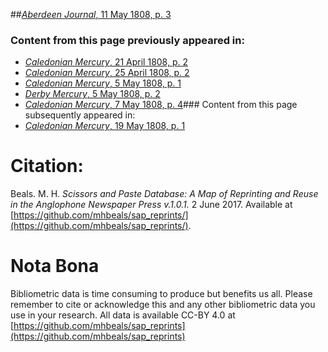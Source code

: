 ##[*Aberdeen Journal*, 11 May 1808, p. 3](https://mhbeals.github.io/sap_html/Aberdeen-Journal/Aberdeen-Journal-11-May-1808-p-3)

### Content from this page previously appeared in:
+ [*Caledonian Mercury*, 21 April 1808, p. 2](https://mhbeals.github.io/sap_html/Caledonian-Mercury/Caledonian-Mercury-21-April-1808-p-2)
+ [*Caledonian Mercury*, 25 April 1808, p. 2](https://mhbeals.github.io/sap_html/Caledonian-Mercury/Caledonian-Mercury-25-April-1808-p-2)
+ [*Caledonian Mercury*, 5 May 1808, p. 1](https://mhbeals.github.io/sap_html/Caledonian-Mercury/Caledonian-Mercury-5-May-1808-p-1)
+ [*Derby Mercury*, 5 May 1808, p. 2](https://mhbeals.github.io/sap_html/Derby-Mercury/Derby-Mercury-5-May-1808-p-2)
+ [*Caledonian Mercury*, 7 May 1808, p. 4](https://mhbeals.github.io/sap_html/Caledonian-Mercury/Caledonian-Mercury-7-May-1808-p-4)### Content from this page subsequently appeared in:
+ [*Caledonian Mercury*, 19 May 1808, p. 1](https://mhbeals.github.io/sap_html/Caledonian-Mercury/Caledonian-Mercury-19-May-1808-p-1)
                    
# Citation: 

Beals. M. H. *Scissors and Paste Database: A Map of Reprinting and Reuse in the Anglophone Newspaper Press v.1.0.1.* 2 June 2017. Available at [https://github.com/mhbeals/sap_reprints/](https://github.com/mhbeals/sap_reprints/). 
                    
# Nota Bona

Bibliometric data is time consuming to produce but benefits us all. Please remember to cite or acknowledge this and any other bibliometric data you use in your research. All data is available CC-BY 4.0 at [https://github.com/mhbeals/sap_reprints](https://github.com/mhbeals/sap_reprints)